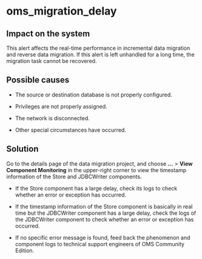 # oms_migration_delay 



## Impact on the system 

This alert affects the real-time performance in incremental data migration and reverse data migration. If this alert is left unhandled for a long time, the migration task cannot be recovered.

## Possible causes 

* The source or destination database is not properly configured.

  

* Privileges are not properly assigned.

  

* The network is disconnected.

  

* Other special circumstances have occurred.

  




## Solution 

Go to the details page of the data migration project, and choose **...** \> **View Component Monitoring** in the upper-right corner to view the timestamp information of the Store and JDBCWriter components. 

* If the Store component has a large delay, check its logs to check whether an error or exception has occurred.

  

* If the timestamp information of the Store component is basically in real time but the JDBCWriter component has a large delay, check the logs of the JDBCWriter component to check whether an error or exception has occurred.

  

* If no specific error message is found, feed back the phenomenon and component logs to technical support engineers of OMS Community Edition.

  




